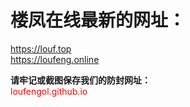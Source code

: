 # 楼凤在线最新的网址：   
<font color=green>https://louf.top</font><br/>
<font color=green>https://loufeng.online</font>

**请牢记或截图保存我们的防封网址：**<br/>
<font color=red>loufengol.github.io</font>
